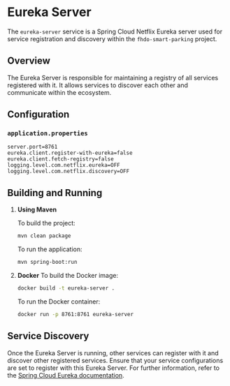 # Eureka Server

The `eureka-server` service is a Spring Cloud Netflix Eureka server used for service registration and discovery within
the `fhdo-smart-parking` project.

## Overview

The Eureka Server is responsible for maintaining a registry of all services registered with it. It allows services to
discover each other and communicate within the ecosystem.

## Configuration

### `application.properties`

```properties
server.port=8761
eureka.client.register-with-eureka=false
eureka.client.fetch-registry=false
logging.level.com.netflix.eureka=OFF
logging.level.com.netflix.discovery=OFF
```

## Building and Running

1. **Using Maven**

   To build the project:
   ```bash 
   mvn clean package
   ```

   To run the application:

   ```bash
   mvn spring-boot:run
   ```

2. **Docker**
   To build the Docker image:

   ```bash 
   docker build -t eureka-server .
   ```

   To run the Docker container:

   ```bash
   docker run -p 8761:8761 eureka-server
   ```
   
## Service Discovery
Once the Eureka Server is running, other services can register with it and discover other registered services. Ensure that your service configurations are set to register with this Eureka Server.
For further information, refer to the [Spring Cloud Eureka documentation](https://spring.io/projects/spring-cloud-netflix).
